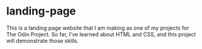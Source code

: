 # landing-page
This is a landing page website that I am making as one of my projects for The Odin Project.
So far, I've learned about HTML and CSS, and this project will demonstrate those skills.